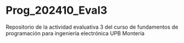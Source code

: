 # Prog_202410_Eval3
Repositorio de la actividad evaluativa 3 del curso de fundamentos de programación para ingeniería electrónica UPB Montería
